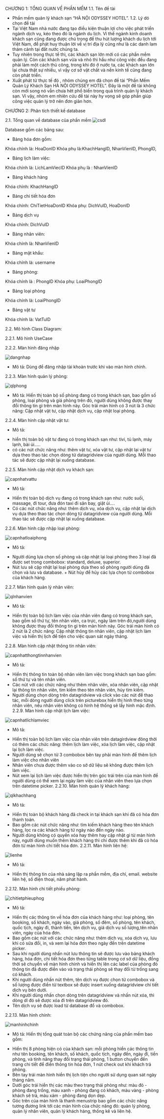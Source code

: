 CHƯƠNG 1: TỔNG QUAN VỀ PHẦN MỀM
1.1.	Tên đề tài
-	Phần mềm quản lý khách sạn “HÀ NỘI ODYSSEY HOTEL”.
1.2.	Lý dó chọn đề tài
-	Tại Việt Nam nhà nước đang tạo điều kiện thuận lợi cho việc phát triển ngành dịch vụ, kéo theo đó là ngành du lịch. Vì thế ngành kinh doanh khách sạn cũng đang được chú trọng để thu hút lượng khách du lịch tới Việt Nam, để phát huy thuận lời về vị trí địa lý cũng như là các danh lam thám cảnh tại đất nước chúng ta.
-	Tuy nhiên trong thực tế thì, các khách sạn lớn mới có các phần mềm quản lý. Còn các khách sạn vừa và nhỏ thì hầu như công việc đều đang phải làm một cách thủ công, trong khi đó ở nước ta, các khách sạn lớn lại chưa thật sự nhiều, vì vậy cơ sở vật chất và nền kinh tế cũng đang còn phát triển.
-	Xuất phát từ thực tế đó , nhóm chúng em đã chọn đề tài “Phần Mềm Quản Lý Khách Sạn HÀ NỘI ODYSSEY HOTEL”. Đây là một đề tài không còn mới song nó vẫn chưa hêt phổ biến trong quá trình quản lý khách sạn. Vì vậy, nhóm em nhiên cứu đề tài này hy vọng sẽ góp phần giúp công việc quản lý trở nên đơn giản hơn.

CHƯƠNG 2: Phân tích thiết kế database

2.1.	Tổng quan về database của phần mềm
![csdl](https://user-images.githubusercontent.com/41892269/98458776-b17e0780-21c6-11eb-92b7-0a95a9285105.png)
 
Database gồm các bảng sau:
-	 Bảng hóa đơn gồm:
 
 Khóa chính là: HoaDonID
Khóa phụ là:KhachHangID, NhanVienID, PhongID, 


-	Bảng lịch làm việc:
 
 Khóa chính là: LichLamViecID
Khóa phụ là : NhanVienID

-	Bảng khách hàng
 
Khóa chính: KhachHangID

-	Bảng chi tiết hóa đơn
 
Khóa chính: ChiTietHoaDonID
Khóa phụ: DichVuID, HoaDonID

-	Bảng dịch vụ
 
Khóa chính: DichVuID

-	Bảng nhân viên:
 
Khóa chính là: NhanVienID

-	Bảng mật khẩu:
	 
Khóa chính là: username

-	Bảng phòng:
 
Khóa chính là : PhongID
Khóa phụ: LoaiPhongID

-	Bảng loại phòng
 
Khóa chính là: LoaiPhongID

-	Bảng vật tư
 
Khóa chính là: VatTuID


2.2.	Mô hình Class Diagram:
 
2.2.1.	Mô hình UseCase


2.2.2.	Màn hình đăng nhập

![dangnhap](https://user-images.githubusercontent.com/41892269/98459130-56e6aa80-21ca-11eb-9a3b-77ca3942121a.png)
 
-	Mô tả: Dùng để đăng nhập tài khoản trước khi vào màn hình chính. 

2.2.3.	Màn hình quản lý phòng:

![qlphong](https://user-images.githubusercontent.com/41892269/98459174-c6f53080-21ca-11eb-954c-802562ccb17b.png)
 
-	Mô tả: Hiển thị toàn bộ số phòng đang có trong khách sạn, bao gồm số phòng, loại phòng và giá phòng trên đó, người dùng không được thay đổi thông tin gì trên màn hình này. Góc trái màn hình có 3 nút là 3 chức năng: Cập nhật vật tư, cập nhật dịch vụ, cập nhật loại phòng.

2.2.4.	Màn hình cập nhật vật tư:

 
-	Mô tả:
 + hiển thị toàn bộ vật tư đang có trong khách sạn như: tivi, tủ lạnh, máy lạnh, bài ủi.....
+ có các nút chức năng như: thêm vật tư, xóa vật tư, cập nhật lại vật tư dựa theo thao tác chọn dòng từ datagridview của người dùng. Mỗi thao tác sẽ được cập nhật lại xuống database. 

2.2.5.	Màn hình cập nhật dịch vụ khách sạn:

![capnhatvattu](https://user-images.githubusercontent.com/41892269/98459190-e4c29580-21ca-11eb-860b-3057a6ac1303.png)
	 
   - Mô tả: 
+ Hiển thị toàn bộ dịch vụ đang có trong khách sạn như: nước suối, massage, đi tour, đưa đón taxi đi sân bay, giặt ủi....
+ Có các nút chức năng như: thêm dịch vụ, xóa dịch vụ, cập nhật lại dịch vụ dựa theo thao tác chọn dòng từ datagridview của người dùng. Mỗi thao tác sẽ được cập nhật lại xuống database.

2.2.6.	Màn hình cập nhập loại phòng:

![capnhatloaiphong](https://user-images.githubusercontent.com/41892269/98459199-0459be00-21cb-11eb-9049-5dc2fed306cb.png)
 
-	Mô tả:
+ Người dùng lựa chọn số phòng và cập nhật lại loại phòng theo 3 loại đã được set trong combobox: standard, deluxe, superior.
+ Nút lưu sẽ cập nhật lại loại phòng dựa theo số phòng người dùng đã chọn và lưu và database.
      +  Nút hủy để hủy các lựa chọn từ combobox của khách hàng.

2.2.7.	Màn hình quản lý nhân viên:
 
![qlnhanvien](https://user-images.githubusercontent.com/41892269/98459202-1b001500-21cb-11eb-811c-2733658e03a5.png)

-	Mô tả:
+ Hiển thị toàn bộ lịch làm việc của nhân viên đang có trong khách sạn, bao gồm số thứ tự, tên nhân viên, ca trực, ngày làm  trên đó,người dùng không được thay đổi thông tin gì trên màn hình này. Góc trái màn hình có 2 nút là 2 chức năng: Cập nhật thông tin nhân viên, cập nhật lịch làm việc và hiển thị lịch để tiện cho việc quan sát ngày tháng.

2.2.8.	Màn hình cập nhật thông tin nhân viên:
 
![capnhatthongtinnhanvien](https://user-images.githubusercontent.com/41892269/98459209-33702f80-21cb-11eb-85dc-1fb0cf596090.png)

- Mô tả:
+ Hiển thị thông tin toàn bộ nhân viên làm việc trong khách sạn bao gồm: số thứ tự và tên nhân viên.
+ Các nút với các chức năng như thêm nhân viên, xóa nhân viên, cập nhật lại thông tin nhân viên, tìm kiếm theo tên nhân viên, hủy tìm kiếm.
+ Người dùng chọn dòng trên datagridview và click vào các nút để thao tác, mỗi dòng người dùng click trên picturebox hiển thị hình theo từng nhân viên, nếu nhân viên không có hình hệ thống sẽ lấy hình mặc định.
2.2.9.	Màn hình cập nhật lịch làm việc:

![capnhatlichlamviec](https://user-images.githubusercontent.com/41892269/98459216-471b9600-21cb-11eb-84fe-dd59fec6339e.png)

-	Mô tả:
+ Hiển thị toàn bộ lịch làm việc của nhân viên trên datagirdview đông thời có thêm các chức năng: thêm lịch làm việc, xóa lịch làm việc, cập nhật lại lịch làm việc.
+ Người dùng sẽ chọn từ 3 combobox bên tay phải màn hình để thêm lịch làm việc cho nhân viên
+ Nhân viên chưa được thêm vào co sở dữ liệu sẽ không được thêm lịch làm việc.
+ Nút xem lại lịch làm việc được hiển thị trên góc trái trên của màn hình để người dùng có thể xem lại ngày làm việc của nhân viên theo lựa chọn trên datetime picker. 
2.2.10.	Màn hình quản lý khách hàng:

![qlkhachhang](https://user-images.githubusercontent.com/41892269/98459222-5864a280-21cb-11eb-808a-ea266c72273d.png)
 
-	Mô tả:
+ Hiển thị toàn bộ khách hàng đã check in tại khách sạn khi đã có hóa đơn thanh toán.
+ Bao gồm các nút chức năng như: tìm kiếm khách hàng theo tên khách hàng, lọc ra các khách hàng từ ngày nào đến ngày nào.
+ Người dùng không có quyền xóa hay thêm hay cập nhật gì từ màn hình này, người dùng muốn thêm khách hàng thì chỉ được thêm khi đã có hóa đơn từ màn hình chi tiết hóa đơn.
2.2.11.	Màn hình liên hệ:

![lienhe](https://user-images.githubusercontent.com/41892269/98459272-feb0a800-21cb-11eb-9dfb-0035f88e218d.png)
 
-	Mô tả:
+ Hiển thị thông tin của nhà sáng lập ra phần mềm, địa chỉ, email. website liên hệ, số điện thoại, năm phát hành.

2.2.12.	Màn hình chi tiết phiếu phòng:

![chitietphieuphog](https://user-images.githubusercontent.com/41892269/98459282-125c0e80-21cc-11eb-9641-9492c257177a.png)

-	Mô tả:
+ Hiển thị các thông tin về hóa đơn của khách hàng như: loại phòng, tên booking, số khách, ngày vào,
giá phòng, số đêm, số phòng, tên khách, quốc tịch, ngày đi, thành tiền, tên dịch vụ, giá dịch vụ
số lượng,tên nhân viên, ngày của hóa đơn.
+ Bao gồm các nút với các chức năng như: thêm dịch vụ, xóa dịch vụ, lưu khi có sửa đổi, in, và xem lại hóa đơn theo ngày đến trên datetime picker.
+ Sau khi người dùng nhấn nút lưu thông tin sẽ được lưu vào bảng khách hàng, hóa đơn, chi tiết hóa đơn theo từng table trong cơ sở dữ liệu, đồng thời sẽ chuyển về màn hình chính và hiển thị lên các label của phòng đó thông tin đã được điền vào và trạng thái phòng sẽ thay đổi từ trống sang có khách.
+ Khi người dùng nhấn nút thêm, tên dịch vụ được chọn từ combobox và số lượng được điền từ textbox sẽ được insert xuống datagridview chi tiết dịch vụ bên dưới.
+ Khi người dùng nhấn chọn dòng trên datagridview và nhấn nút xóa, thì dòng dl đó sẽ được xóa đi trên datagridview đó.
+ Tên dịch vụ sẽ được load từ database đổ và combobox.


2.2.13.	Màn hình chính:

![manhinhchinh](https://user-images.githubusercontent.com/41892269/98459306-37e91800-21cc-11eb-967c-3558af74fcbe.png)

-	Mô tả: Hiển thị tổng quát toàn bộ các chứng năng của phần mềm bao gồm:
+ Hiển thị 8 phòng hiện có của khách sạn: mỗi phòng hiển các thông tin như tên booking, tên khách, số khách, quốc tịch, ngày đến, ngày đi, tiền phòng, và tính năng thay đổi trạng thái phòng, 1 button chuyển đến trang chi tiết để điền thông tin hóa đơn, 1 nút check out khi khách trả phòng.
+ Bên tay trái màn hình hiển thị lịch tiện cho người sử dụng quan sát ngày tháng năm.
+ Dưới góc trái hiển thị các màu theo trạng thái phòng như: màu đỏ - phòng đang trống, màu xanh - phòng đang có khách, màu vàng - phòng khách sẽ trả, màu xám - phòng đang dọn dẹp.
+ Góc trên của màn hình là thanh menustrip bao gồm các chức năng tương đương link tới các màn hình của chức năng đó: quản lý phòng, quản lý nhân viên, quản lý khách hàng, thống kê và liên hệ.
